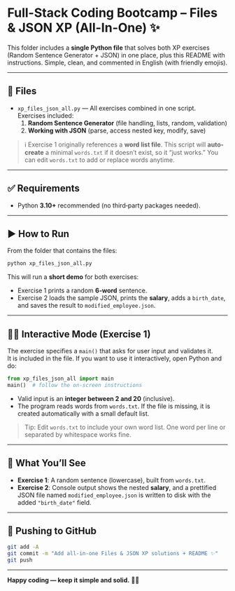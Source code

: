 # Full-Stack Coding Bootcamp – Files & JSON XP (All-In-One) ✨

This folder includes a **single Python file** that solves both XP exercises (Random Sentence Generator + JSON) in one place, plus this README with instructions. Simple, clean, and commented in English (with friendly emojis).

---

## 📂 Files

- `xp_files_json_all.py` — All exercises combined in one script.  
  Exercises included:
  1. **Random Sentence Generator** (file handling, lists, random, validation)
  2. **Working with JSON** (parse, access nested key, modify, save)

> ℹ️ Exercise 1 originally references a **word list file**. This script will **auto-create** a minimal `words.txt` if it doesn’t exist, so it “just works.” You can edit `words.txt` to add or replace words anytime.

---

## ✅ Requirements

- Python **3.10+** recommended (no third‑party packages needed).

---

## ▶️ How to Run

From the folder that contains the files:

```bash
python xp_files_json_all.py
```

This will run a **short demo** for both exercises:
- Exercise 1 prints a random **6‑word** sentence.
- Exercise 2 loads the sample JSON, prints the **salary**, adds a `birth_date`, and saves the result to `modified_employee.json`.

---

## 🧑‍💻 Interactive Mode (Exercise 1)

The exercise specifies a `main()` that asks for user input and validates it.  
It is included in the file. If you want to use it interactively, open Python and do:

```python
from xp_files_json_all import main
main()  # follow the on-screen instructions
```

- Valid input is an **integer between 2 and 20** (inclusive).  
- The program reads words from `words.txt`. If the file is missing, it is created automatically with a small default list.

> Tip: Edit `words.txt` to include your own word list. One word per line or separated by whitespace works fine.

---

## 🔎 What You’ll See

- **Exercise 1**: A random sentence (lowercase), built from `words.txt`.  
- **Exercise 2**: Console output shows the nested **salary**, and a prettified JSON file named `modified_employee.json` is written to disk with the added `"birth_date"` field.

---

## 🚀 Pushing to GitHub

```bash
git add -A
git commit -m "Add all-in-one Files & JSON XP solutions + README ✨"
git push
```

---

**Happy coding — keep it simple and solid.** 🐍💙
